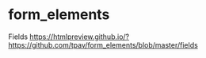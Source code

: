 # form_elements

Fields
https://htmlpreview.github.io/?https://github.com/tpav/form_elements/blob/master/fields
